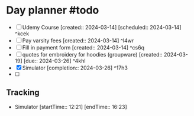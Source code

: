 # Day planner #todo 
- [ ] Udemy Course [created:: 2024-03-14]  [scheduled:: 2024-03-14] ^kcek
- [ ] Pay varsity fees  [created:: 2024-03-14] ^l4wr
- [ ] Fill in payment form  [created:: 2024-03-14] ^cs6q
- [ ] quotes for embroidery for hoodies (groupware)  [created:: 2024-03-19]  [due:: 2024-03-26] ^4khl
- [x] Simulator  [completion:: 2024-03-26] ^17h3
- [ ] 

## Tracking
- Simulator [startTime:: 12:21] [endTime:: 16:23]